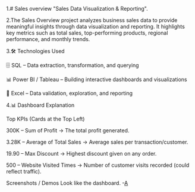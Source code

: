 1.# Sales overview
"Sales Data Visualization & Reporting".

2.The Sales Overview project analyzes business sales data to provide meaningful insights through data visualization and reporting.
It highlights key metrics such as total sales, top-performing products, regional performance, and monthly trends.

3.🛠️ Technologies Used

🗄️ SQL – Data extraction, transformation, and querying

📊 Power BI / Tableau – Building interactive dashboards and visualizations

📑 Excel – Data validation, exploration, and reporting

4.📊 Dashboard Explanation

Top KPIs (Cards at the Top Left)

300K – Sum of Profit → The total profit generated.

3.28K – Average of Total Sales → Average sales per transaction/customer.

19.90 – Max Discount → Highest discount given on any order.

500 – Website Visited Times → Number of customer visits recorded (could reflect traffic).

Screenshots / Demos
Look like the dashboard. -[A](https://github.com/akshay-morya/sales-dashboard/blob/main/Screenshot%202025-09-28%20103145.png)










